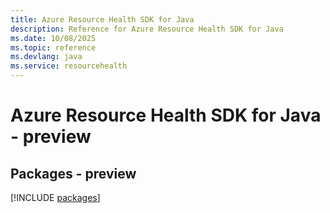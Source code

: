 ```yaml
---
title: Azure Resource Health SDK for Java
description: Reference for Azure Resource Health SDK for Java
ms.date: 10/08/2025
ms.topic: reference
ms.devlang: java
ms.service: resourcehealth
---
```

# Azure Resource Health SDK for Java - preview
## Packages - preview
[!INCLUDE [packages](resource-health-index.md)]